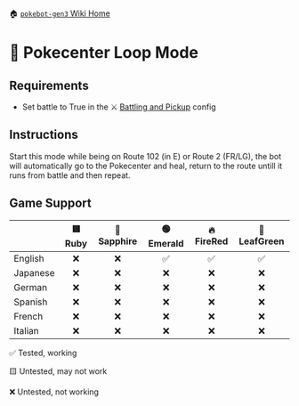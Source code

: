 🏠 [`pokebot-gen3` Wiki Home](../Readme.md)

# 🔄️ Pokecenter Loop Mode

## Requirements

- Set battle to True in the ⚔ [Battling and Pickup](Configuration%20-%20Battling%20and%20Pickup.md) config

## Instructions

Start this mode while being on Route 102 (in E) or Route 2 (FR/LG), the bot will automatically go to the Pokecenter and heal, return to the route untill it runs from battle and then repeat.

## Game Support

|          | 🟥 Ruby | 🔷 Sapphire | 🟢 Emerald | 🔥 FireRed | 🌿 LeafGreen |
| :------- | :-----: | :---------: | :--------: | :--------: | :----------: |
| English  |   ❌    |     ❌      |     ✅     |     ✅     |      ✅      |
| Japanese |   ❌    |     ❌      |     ❌     |     ❌     |      ❌      |
| German   |   ❌    |     ❌      |     ❌     |     ❌     |      ❌      |
| Spanish  |   ❌    |     ❌      |     ❌     |     ❌     |      ❌      |
| French   |   ❌    |     ❌      |     ❌     |     ❌     |      ❌      |
| Italian  |   ❌    |     ❌      |     ❌     |     ❌     |      ❌      |

✅ Tested, working

🟨 Untested, may not work

❌ Untested, not working
